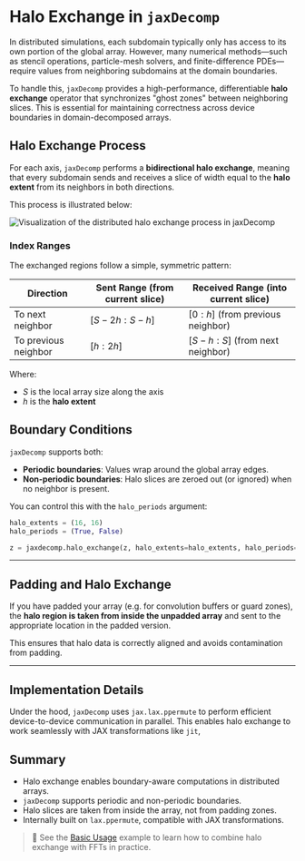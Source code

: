 
# Halo Exchange in `jaxDecomp`

In distributed simulations, each subdomain typically only has access to its own portion of the global array. However, many numerical methods—such as stencil operations, particle-mesh solvers, and finite-difference PDEs—require values from neighboring subdomains at the domain boundaries.

To handle this, `jaxDecomp` provides a high-performance, differentiable **halo exchange** operator that synchronizes "ghost zones" between neighboring slices. This is essential for maintaining correctness across device boundaries in domain-decomposed arrays.


## Halo Exchange Process

For each axis, `jaxDecomp` performs a **bidirectional halo exchange**, meaning that every subdomain sends and receives a slice of width equal to the **halo extent** from its neighbors in both directions.

This process is illustrated below:

![Visualization of the distributed halo exchange process in `jaxDecomp`](assets/halo-exchange.svg)

### Index Ranges

The exchanged regions follow a simple, symmetric pattern:

| Direction            | Sent Range (from current slice)         | Received Range (into current slice)         |
|----------------------|------------------------------------------|---------------------------------------------|
| To next neighbor     | $[S - 2h : S - h]$                       | $[0 : h]$ (from previous neighbor)          |
| To previous neighbor | $[h : 2h]$                               | $[S - h : S]$ (from next neighbor)          |

Where:
- $S$ is the local array size along the axis
- $h$ is the **halo extent**


## Boundary Conditions

`jaxDecomp` supports both:

- **Periodic boundaries**: Values wrap around the global array edges.
- **Non-periodic boundaries**: Halo slices are zeroed out (or ignored) when no neighbor is present.

You can control this with the `halo_periods` argument:

```python
halo_extents = (16, 16)
halo_periods = (True, False)

z = jaxdecomp.halo_exchange(z, halo_extents=halo_extents, halo_periods=halo_periods)
````

---

## Padding and Halo Exchange

If you have padded your array (e.g. for convolution buffers or guard zones), the **halo region is taken from inside the unpadded array** and sent to the appropriate location in the padded version.

This ensures that halo data is correctly aligned and avoids contamination from padding.

---

## Implementation Details

Under the hood, `jaxDecomp` uses `jax.lax.ppermute` to perform efficient device-to-device communication in parallel. This enables halo exchange to work seamlessly with JAX transformations like `jit`,

## Summary

* Halo exchange enables boundary-aware computations in distributed arrays.
* `jaxDecomp` supports periodic and non-periodic boundaries.
* Halo slices are taken from inside the array, not from padding zones.
* Internally built on `lax.ppermute`, compatible with JAX transformations.

> 🔎 See the [Basic Usage](01-basic_usage.md) example to learn how to combine halo exchange with FFTs in practice.
